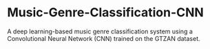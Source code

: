 # Music-Genre-Classification-CNN
A deep learning-based music genre classification system using a Convolutional Neural Network (CNN) trained on the GTZAN dataset.
